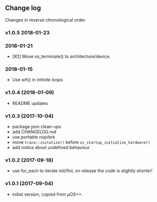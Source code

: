 ## Change log

Changes in reverse chronological order.

### v1.0.5 2018-01-23

### 2018-01-21

* [#2] Move os_terminate() to architecture/device.

### 2018-01-15

* Use wfi() in infinite loops

### v1.0.4 (2018-01-09)

* README updates

### v1.0.3 (2017-10-04)

* package.json clean-ups
* add CHANGELOG.md
* use portable nop/brk
* move `trace::initalize()` before `os_startup_initialize_hardware()`
* add notice about undefined behaviour

### v1.0.2 (2017-09-18)

* use for_each to iterate init/fini; on release the code is slightly shorter!

### v1.0.1 (2017-09-04)

* initial version, copied from µOS++.


